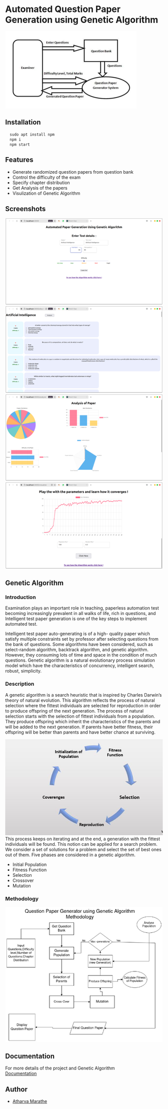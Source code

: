 # Automated Question Paper Generation using Genetic Algorithm

![App Screenshot](./Screenshots/Screenshot-20211213102753-421x247.png)

## Installation

```
  sudo apt install npm
  npm i
  npm start
```

## Features

- Generate randomized question papers from question bank
- Control the difficulty of the exam
- Specify chapter distribution
- Get Analysis of the papers
- Visulization of Genetic Algorithm

## Screenshots

![App Screenshot](./Screenshots/Screenshot-20211205123907-1936x1069.png)
![App Screenshot](./Screenshots/Screenshot-20211205123925-1936x1069.png)
![App Screenshot](./Screenshots/Screenshot-20211205123945-1936x1069.png)
![App Screenshot](./Screenshots/Screenshot-20211205124033-1936x1069.png)

## Genetic Algorithm

### Introduction

Examination plays an important role in teaching, paperless automation test becoming increasingly
prevalent in all walks of life, rich in questions, and
Intelligent test paper generation is one of the key
steps to implement automated test.

Intelligent test paper auto-generating is of a high- quality paper which satisfy multiple constraints
set by professor after selecting questions from the bank of questions. Some algorithms have been considered, such as select-random algorithm, backtrack algorithm, and genetic algorithm.
However, they consuming lots of time and space in the condition of much questions. Genetic algorithm is a natural evolutionary process simulation model which have the characteristics of concurrency, intelligent search, robust, simplicity.

### Description

A genetic algorithm is a search heuristic that is
inspired by Charles Darwin’s theory of natural
evolution. This algorithm reflects the process of
natural selection where the fittest individuals are
selected for reproduction in order to produce
offspring of the next generation.
The process of natural selection starts with the
selection of fittest individuals from a population.
They produce offspring which inherit the
characteristics of the parents and will be added to
the next generation. If parents have better fitness,
their offspring will be better than parents and
have better chance at surviving.

![App Screenshot](./Screenshots/Intro.png)
This process keeps on iterating and at the end, a
generation with the fittest individuals will be
found. This notion can be applied for a search
problem. We consider a set of solutions for a
problem and select the set of best ones out of
them.
Five phases are considered in a genetic algorithm.

- Initial Population
- Fitness Function
- Selection
- Crossover
- Mutation

### Methodology

![App Screenshot](./Flowchart.jpg)

## Documentation

For more details of the project and Genetic Algorithm  
[Documentation](https://github.com/atharvamarathe/paper-generation-using_ga/blob/master/Sypnosis.pdf)

## Author

- [Atharva Marathe](https://github.com/atharvamarathe)
